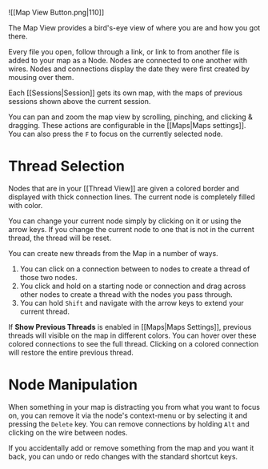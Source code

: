 ![[Map View Button.png|110]]

The Map View provides a bird's-eye view of where you are and how you got there.

Every file you open, follow through a link, or link to from another file is added to your map as a Node. Nodes are connected to one another with wires. Nodes and connections display the date they were first created by mousing over them.

Each [[Sessions|Session]] gets its own map, with the maps of previous sessions shown above the current session.

You can pan and zoom the map view by scrolling, pinching, and clicking & dragging. These actions are configurable in the [[Maps|Maps settings]]. You can also press the `F` to focus on the currently selected node.

# Thread Selection
Nodes that are in your [[Thread View]] are given a colored border and displayed with thick connection lines. The current node is completely filled with color.

You can change your current node simply by clicking on it or using the arrow keys. If you change the current node to one that is not in the current thread, the thread will be reset.

You can create new threads from the Map in a number of ways.
1. You can click on a connection between to nodes to create a thread of those two nodes.
2. You click and hold on a starting node or connection and drag across other nodes to create a thread with the nodes you pass through.
3. You can hold `Shift` and navigate with the arrow keys to extend your current thread.

If **Show Previous Threads** is enabled in [[Maps|Maps Settings]], previous threads will visible on the map in different colors. You can hover over these colored connections to see the full thread. Clicking on a colored connection will restore the entire previous thread.

# Node Manipulation
When something in your map is distracting you from what you want to focus on, you can remove it via the node's context-menu or by selecting it and pressing the `Delete` key. You can remove connections by holding `Alt` and clicking on the wire between nodes.

If you accidentally add or remove something from the map and you want it back, you can undo or redo changes with the standard shortcut keys.